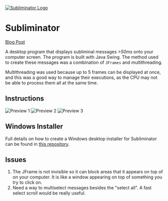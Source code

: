 [![Subliminator Logo](https://github.com/traderjosh/subliminator/blob/master/Images/ss.png)](https://www.psychotechnology.com/subliminator)

# Subliminator

[Blog Post](https://www.joshuaali.com/blog/the-power-of-the-mind)

A desktop program that displays subliminal messages *>50ms* onto your computer screen. The program is built with Java Swing. The method used to create these messages was a combination of `JFrames` and multithreading.

Multithreading was used because up to 5 frames can be displayed at once, and this was a good way to manage their executions, as the CPU may not be able to process them all at the same time.

## Instructions

![Preview 1](https://www.psychotechnology.com/assets/images/1.png)
![Preview 2](https://www.psychotechnology.com/assets/images/2.png)
![Preview 3](https://www.psychotechnology.com/assets/images/2.png)

## Windows Installer

Full details on how to create a Windows desktop installer for Subliminator can be found in [this repository](https://github.com/traderjosh/subliminator-windows-installer).

## Issues

1. The JFrame is not invisible so it can block areas that it appears on top of on your computer. It is like a window appearing on top of something you try to click on.
2. Need a way to multiselect messages besides the "select all". A fast select scroll would be really useful.
